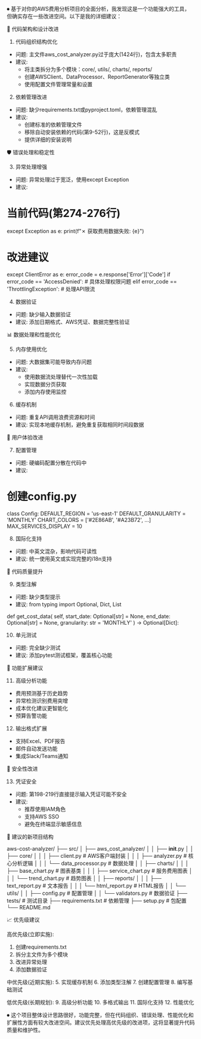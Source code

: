 ⏺ 基于对你的AWS费用分析项目的全面分析，我发现这是一个功能强大的工具，但确实存在一些改进空间。以下是我的详细建议：

  🎯 代码架构和设计改进

  1. 代码组织结构优化

  - 问题: 主文件aws_cost_analyzer.py过于庞大(1424行)，包含太多职责
  - 建议:
    - 将主类拆分为多个模块：core/, utils/, charts/, reports/
    - 创建AWSClient、DataProcessor、ReportGenerator等独立类
    - 使用配置文件管理常量和设置

  2. 依赖管理改进

  - 问题: 缺少requirements.txt或pyproject.toml，依赖管理混乱
  - 建议:
    - 创建标准的依赖管理文件
    - 移除自动安装依赖的代码(第9-52行)，这是反模式
    - 提供详细的安装说明

  🛡️ 错误处理和稳定性

  3. 异常处理增强

  - 问题: 异常处理过于宽泛，使用except Exception
  - 建议:
  # 当前代码(第274-276行)
  except Exception as e:
      print(f"✗ 获取费用数据失败: {e}")

  # 改进建议
  except ClientError as e:
      error_code = e.response['Error']['Code']
      if error_code == 'AccessDenied':
          # 具体处理权限问题
      elif error_code == 'ThrottlingException':
          # 处理API限流

  4. 数据验证

  - 问题: 缺少输入数据验证
  - 建议: 添加日期格式、AWS凭证、数据完整性验证

  📊 数据处理和性能优化

  5. 内存使用优化

  - 问题: 大数据集可能导致内存问题
  - 建议:
    - 使用数据流处理替代一次性加载
    - 实现数据分页获取
    - 添加内存使用监控

  6. 缓存机制

  - 问题: 重复API调用浪费资源和时间
  - 建议: 实现本地缓存机制，避免重复获取相同时间段数据

  🎨 用户体验改进

  7. 配置管理

  - 问题: 硬编码配置分散在代码中
  - 建议:
  # 创建config.py
  class Config:
      DEFAULT_REGION = 'us-east-1'
      DEFAULT_GRANULARITY = 'MONTHLY'
      CHART_COLORS = ['#2E86AB', '#A23B72', ...]
      MAX_SERVICES_DISPLAY = 10

  8. 国际化支持

  - 问题: 中英文混杂，影响代码可读性
  - 建议: 统一使用英文或实现完整的i18n支持

  🔧 代码质量提升

  9. 类型注解

  - 问题: 缺少类型提示
  - 建议:
  from typing import Optional, Dict, List

  def get_cost_data(
      self, 
      start_date: Optional[str] = None, 
      end_date: Optional[str] = None, 
      granularity: str = 'MONTHLY'
  ) -> Optional[Dict]:

  10. 单元测试

  - 问题: 完全缺少测试
  - 建议: 添加pytest测试框架，覆盖核心功能

  🚀 功能扩展建议

  11. 高级分析功能

  - 费用预测基于历史趋势
  - 异常检测识别费用突增
  - 成本优化建议更智能化
  - 预算告警功能

  12. 输出格式扩展

  - 支持Excel、PDF报告
  - 邮件自动发送功能
  - 集成Slack/Teams通知

  🔐 安全性改进

  13. 凭证安全

  - 问题: 第198-219行直接提示输入凭证可能不安全
  - 建议:
    - 推荐使用IAM角色
    - 支持AWS SSO
    - 避免在终端显示敏感信息

  📂 建议的新项目结构

  aws-cost-analyzer/
  ├── src/
  │   ├── aws_cost_analyzer/
  │   │   ├── __init__.py
  │   │   ├── core/
  │   │   │   ├── client.py          # AWS客户端封装
  │   │   │   ├── analyzer.py        # 核心分析逻辑
  │   │   │   └── data_processor.py  # 数据处理
  │   │   ├── charts/
  │   │   │   ├── base_chart.py      # 图表基类
  │   │   │   ├── service_chart.py   # 服务费用图表
  │   │   │   └── trend_chart.py     # 趋势图表
  │   │   ├── reports/
  │   │   │   ├── text_report.py     # 文本报告
  │   │   │   └── html_report.py     # HTML报告
  │   │   └── utils/
  │   │       ├── config.py          # 配置管理
  │   │       └── validators.py      # 数据验证
  ├── tests/                         # 测试目录
  ├── requirements.txt               # 依赖管理
  ├── setup.py                      # 包配置
  └── README.md

  📈 优先级建议

  高优先级(立即实施):
  1. 创建requirements.txt
  2. 拆分主文件为多个模块
  3. 改进异常处理
  4. 添加数据验证

  中优先级(近期实施):
  5. 实现缓存机制
  6. 添加类型注解
  7. 创建配置管理
  8. 编写基础测试

  低优先级(长期规划):
  9. 高级分析功能
  10. 多格式输出
  11. 国际化支持
  12. 性能优化

⏺ 这个项目整体设计思路很好，功能完整，但在代码组织、错误处理、性能优化和扩展性方面有较大改进空间。建议优先处理高优先级的改进项，这将显著提升代码质量和维护性。
